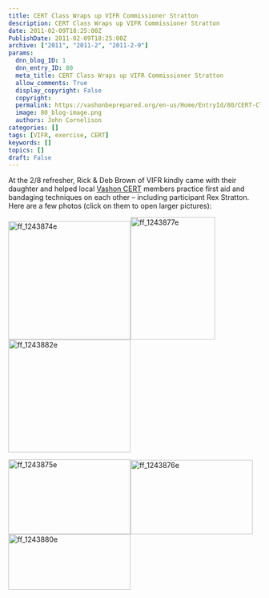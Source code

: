 ```yaml
---
title: CERT Class Wraps up VIFR Commissioner Stratton
description: CERT Class Wraps up VIFR Commissioner Stratton
date: 2011-02-09T18:25:00Z
PublishDate: 2011-02-09T18:25:00Z
archive: ["2011", "2011-2", "2011-2-9"]
params:
  dnn_blog_ID: 1
  dnn_entry_ID: 80
  meta_title: CERT Class Wraps up VIFR Commissioner Stratton
  allow_comments: True
  display_copyright: False
  copyright:
  permalink: https://vashonbeprepared.org/en-us/Home/EntryId/80/CERT-Class-Wraps-up-VIFR-Commissioner-Stratton
  image: 80_blog-image.png
  authors: John Cornelison
categories: []
tags: [VIFR, exercise, CERT]
keywords: []
topics: []
draft: False
---
```


<p>At the 2/8 refresher, Rick &amp; Deb Brown of VIFR kindly came with their daughter and helped local <a target="_blank" href="https://vashonwacert.samariteam.com/">Vashon CERT</a> members practice first aid and bandaging techniques on each other – including participant Rex Stratton. Here are a few photos (click on them to open larger pictures):</p>
<p><a href="./images/80/CERT-Class-Wraps-up-VIFR-Commissioner-St_A0E2-ff_1243874e_2.jpg"><img title="ff_1243874e" border="0" alt="ff_1243874e" width="244" height="236" style="background-image: none; border-right-width: 0px; padding-left: 0px; padding-right: 0px; display: inline; border-top-width: 0px; border-bottom-width: 0px; border-left-width: 0px; padding-top: 0px" src="./images/80/CERT-Class-Wraps-up-VIFR-Commissioner-St_A0E2-ff_1243874e_thumb.jpg" /></a><a href="./images/80/CERT-Class-Wraps-up-VIFR-Commissioner-St_A0E2-ff_1243877e_2.jpg"><img title="ff_1243877e" border="0" alt="ff_1243877e" width="169" height="244" style="background-image: none; border-right-width: 0px; padding-left: 0px; padding-right: 0px; display: inline; border-top-width: 0px; border-bottom-width: 0px; border-left-width: 0px; padding-top: 0px" src="./images/80/CERT-Class-Wraps-up-VIFR-Commissioner-St_A0E2-ff_1243877e_thumb.jpg" /></a><a href="./images/80/CERT-Class-Wraps-up-VIFR-Commissioner-St_A0E2-ff_1243882e_2.jpg"><img title="ff_1243882e" border="0" alt="ff_1243882e" width="244" height="225" style="background-image: none; border-right-width: 0px; padding-left: 0px; padding-right: 0px; display: inline; border-top-width: 0px; border-bottom-width: 0px; border-left-width: 0px; padding-top: 0px" src="./images/80/CERT-Class-Wraps-up-VIFR-Commissioner-St_A0E2-ff_1243882e_thumb.jpg" /></a></p>
<p><a href="./images/80/CERT-Class-Wraps-up-VIFR-Commissioner-St_A0E2-ff_1243875e_2.jpg"><img title="ff_1243875e" border="0" alt="ff_1243875e" width="244" height="149" style="background-image: none; border-right-width: 0px; padding-left: 0px; padding-right: 0px; display: inline; border-top-width: 0px; border-bottom-width: 0px; border-left-width: 0px; padding-top: 0px" src="./images/80/CERT-Class-Wraps-up-VIFR-Commissioner-St_A0E2-ff_1243875e_thumb.jpg" /></a><a href="./images/80/CERT-Class-Wraps-up-VIFR-Commissioner-St_A0E2-ff_1243876e_2.jpg"><img title="ff_1243876e" border="0" alt="ff_1243876e" width="244" height="148" style="background-image: none; border-right-width: 0px; padding-left: 0px; padding-right: 0px; display: inline; border-top-width: 0px; border-bottom-width: 0px; border-left-width: 0px; padding-top: 0px" src="./images/80/CERT-Class-Wraps-up-VIFR-Commissioner-St_A0E2-ff_1243876e_thumb.jpg" /></a><a href="./images/80/CERT-Class-Wraps-up-VIFR-Commissioner-St_A0E2-ff_1243880e_2.jpg"><img title="ff_1243880e" border="0" alt="ff_1243880e" width="244" height="111" style="background-image: none; border-right-width: 0px; padding-left: 0px; padding-right: 0px; display: inline; border-top-width: 0px; border-bottom-width: 0px; border-left-width: 0px; padding-top: 0px" src="./images/80/CERT-Class-Wraps-up-VIFR-Commissioner-St_A0E2-ff_1243880e_thumb.jpg" /></a></p>
